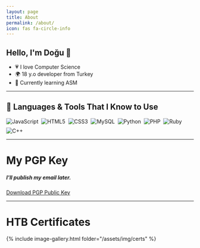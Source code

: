 ```yaml
---
layout: page
title: About
permalink: /about/
icon: fas fa-circle-info
---
```


## Hello, I'm Doğu 👋

- 💗 I love Computer Science  
- 🌍 18 y.o developer from Turkey  
- 🔭 Currently learning ASM  

---
## 🧠 Languages & Tools That I Know to Use

<div style="display: flex; flex-wrap: wrap; gap: 0.5rem;">

<img alt="JavaScript" src="https://img.shields.io/badge/javascript-%23323330.svg?style=for-the-badge&logo=javascript&logoColor=%23F7DF1E"/>
<img alt="HTML5" src="https://img.shields.io/badge/html5-%23E34F26.svg?style=for-the-badge&logo=html5&logoColor=white"/>
<img alt="CSS3" src="https://img.shields.io/badge/css3-%231572B6.svg?style=for-the-badge&logo=css3&logoColor=white"/>
<img alt="MySQL" src="https://img.shields.io/badge/mysql-%2300f.svg?style=for-the-badge&logo=mysql&logoColor=white"/>
<img alt="Python" src="https://img.shields.io/badge/Python-yellow?style=for-the-badge&logo=python"/>
<img alt="PHP" src="https://img.shields.io/badge/php-%234F5B93.svg?style=for-the-badge&logo=php&logoColor=white"/>
<img alt="Ruby" src="https://img.shields.io/badge/ruby-red.svg?style=for-the-badge&logo=ruby&logoColor=white"/>
<img alt="C++" src="https://img.shields.io/badge/C++-%2300599C.svg?style=for-the-badge&logo=c%2B%2B&logoColor=white"/>



</div>

---

# My PGP Key

<h5>I'll publish my email later.</h5>
<div>
<a href="https://keyserver.ubuntu.com/pks/lookup?op=get&search=0x57a8b87a98c9277bb2c14dfdc2a7a99b6557d737">Download PGP Public Key </a>
</div>

---

# HTB Certificates

{% include image-gallery.html folder="/assets/img/certs" %}